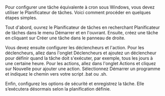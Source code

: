 Pour configurer une tâche équivalente à cron sous Windows, vous devez utiliser le Planificateur de tâches. Voici comment procéder en quelques étapes simples.

Tout d'abord, ouvrez le Planificateur de tâches en recherchant Planificateur de tâches dans le menu Démarrer et en l'ouvrant. Ensuite, créez une tâche en cliquant sur Créer une tâche dans le panneau de droite.

Vous devez ensuite configurer les déclencheurs et l'action. Pour les déclencheurs, allez dans l'onglet Déclencheurs et ajoutez un déclencheur pour définir quand la tâche doit s'exécuter, par exemple, tous les jours à une certaine heure. Pour les actions, allez dans l'onglet Actions et cliquez sur Nouvelle pour ajouter une action. Sélectionnez Démarrer un programme et indiquez le chemin vers votre script .bat ou .sh.

Enfin, configurez les options de sécurité et enregistrez la tâche. Elle s’exécutera désormais selon la planification définie.
